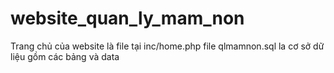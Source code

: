 # website_quan_ly_mam_non
Trang chủ của website là file tại inc/home.php
file qlmamnon.sql la cơ sở dữ liệu gồm các bảng và data

